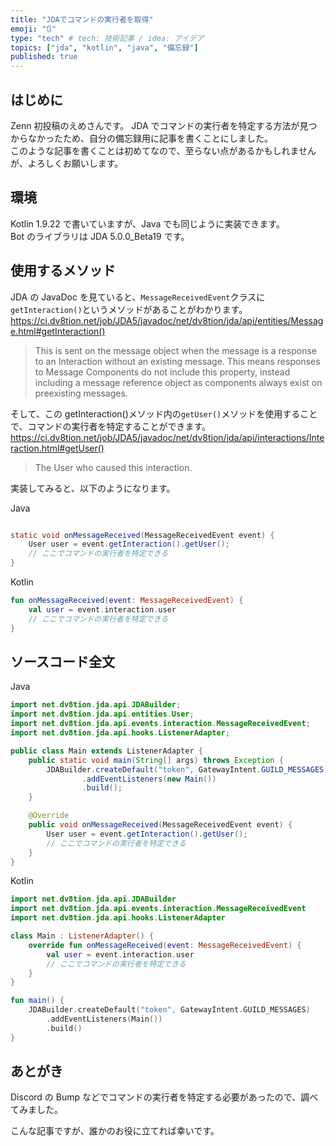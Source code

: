 ```yaml
---
title: "JDAでコマンドの実行者を取得"
emoji: "🔃"
type: "tech" # tech: 技術記事 / idea: アイデア
topics: ["jda", "kotlin", "java", "備忘録"]
published: true
---
```


## はじめに

Zenn 初投稿のえめさんです。
JDA でコマンドの実行者を特定する方法が見つからなかったため、自分の備忘録用に記事を書くことにしました。  
このような記事を書くことは初めてなので、至らない点があるかもしれませんが、よろしくお願いします。

## 環境

Kotlin 1.9.22 で書いていますが、Java でも同じように実装できます。  
Bot のライブラリは JDA 5.0.0_Beta19 です。

## 使用するメソッド

JDA の JavaDoc を見ていると、`MessageReceivedEvent`クラスに`getInteraction()`というメソッドがあることがわかります。
https://ci.dv8tion.net/job/JDA5/javadoc/net/dv8tion/jda/api/entities/Message.html#getInteraction()

> This is sent on the message object when the message is a response to an Interaction without an existing message.
> This means responses to Message Components do not include this property, instead including a message reference object as components always exist on preexisting messages.

そして、この getInteraction()メソッド内の`getUser()`メソッドを使用することで、コマンドの実行者を特定することができます。
https://ci.dv8tion.net/job/JDA5/javadoc/net/dv8tion/jda/api/interactions/Interaction.html#getUser()

> The User who caused this interaction.

実装してみると、以下のようになります。

Java

```java

static void onMessageReceived(MessageReceivedEvent event) {
    User user = event.getInteraction().getUser();
    // ここでコマンドの実行者を特定できる
}
```

Kotlin

```kotlin
fun onMessageReceived(event: MessageReceivedEvent) {
    val user = event.interaction.user
    // ここでコマンドの実行者を特定できる
}
```

## ソースコード全文

Java

```java:Main.java
import net.dv8tion.jda.api.JDABuilder;
import net.dv8tion.jda.api.entities.User;
import net.dv8tion.jda.api.events.interaction.MessageReceivedEvent;
import net.dv8tion.jda.api.hooks.ListenerAdapter;

public class Main extends ListenerAdapter {
    public static void main(String[] args) throws Exception {
        JDABuilder.createDefault("token", GatewayIntent.GUILD_MESSAGES)
                .addEventListeners(new Main())
                .build();
    }

    @Override
    public void onMessageReceived(MessageReceivedEvent event) {
        User user = event.getInteraction().getUser();
        // ここでコマンドの実行者を特定できる
    }
}
```

Kotlin

```kotlin:Main.kt
import net.dv8tion.jda.api.JDABuilder
import net.dv8tion.jda.api.events.interaction.MessageReceivedEvent
import net.dv8tion.jda.api.hooks.ListenerAdapter

class Main : ListenerAdapter() {
    override fun onMessageReceived(event: MessageReceivedEvent) {
        val user = event.interaction.user
        // ここでコマンドの実行者を特定できる
    }
}

fun main() {
    JDABuilder.createDefault("token", GatewayIntent.GUILD_MESSAGES)
        .addEventListeners(Main())
        .build()
}
```

## あとがき

Discord の Bump などでコマンドの実行者を特定する必要があったので、調べてみました。

こんな記事ですが、誰かのお役に立てれば幸いです。
